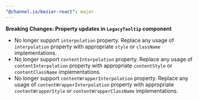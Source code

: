 ```yaml
---
"@channel.io/bezier-react": major
---
```


**Breaking Changes: Property updates in `LegacyTooltip` component**

- No longer support `interpolation` property. Replace any usage of `interpolation` property with appropriate `style` or `className` implementations.
- No longer support `contentInterpolation` property. Replace any usage of `contentInterpolation` property with appropriate `contentStyle` or `contentClassName` implementations.
- No longer support `contentWrapperInterpolation` property. Replace any usage of `contentWrapperInterpolation` property with appropriate `contentWrapperStyle` or `contentWrapperClassName` implementations.
